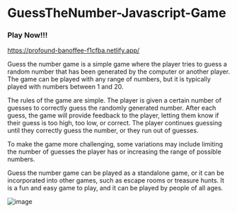 # GuessTheNumber-Javascript-Game

### Play Now!!!
https://profound-banoffee-f1cfba.netlify.app/

Guess the number game is a simple game where the player tries to guess a random number that has been generated by the computer or another player. The game can be played with any range of numbers, but it is typically played with numbers between 1 and 20.

The rules of the game are simple. The player is given a certain number of guesses to correctly guess the randomly generated number. After each guess, the game will provide feedback to the player, letting them know if their guess is too high, too low, or correct. The player continues guessing until they correctly guess the number, or they run out of guesses.

To make the game more challenging, some variations may include limiting the number of guesses the player has or increasing the range of possible numbers.

Guess the number game can be played as a standalone game, or it can be incorporated into other games, such as escape rooms or treasure hunts. It is a fun and easy game to play, and it can be played by people of all ages.

![image](https://github.com/ritikagr061/GuessTheNumber-Javascript-Game/assets/54122273/be9ab603-09ad-4fd0-8508-680d81c2499c)

